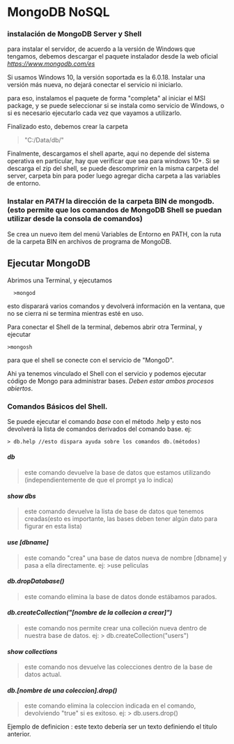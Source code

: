 # MongoDB NoSQL 

### instalación de MongoDB Server y Shell

para instalar el servidor, de acuerdo a la versión de Windows que tengamos, debemos descargar el paquete instalador desde la web oficial *https://www.mongodb.com/es*

Si usamos Windows 10, la versión soportada es la 6.0.18. Instalar una versión más nueva, no dejará conectar el servicio ni iniciarlo.

para eso, instalamos el paquete de forma "completa" al iniciar el MSI package, y se puede seleccionar si se instala como servicio de Windows, o si es necesario ejecutarlo cada vez que vayamos a utilizarlo.

Finalizado esto, debemos crear la carpeta  
> "C:/Data/db/"

Finalmente, descargamos el shell aparte, aqui no depende del sistema operativa en particular, hay que verificar que sea para windows 10+. 
Si se descarga el zip del shell, se puede descomprimir en la misma carpeta del server, carpeta bin para poder luego agregar dicha carpeta a las variables de entorno.

### Instalar en *PATH* la dirección de la carpeta BIN de mongodb. (esto permite que los comandos de MongoDB Shell se puedan utilizar desde la consola de comandos)

Se crea un nuevo item del menú Variables de Entorno en PATH, con la ruta de la carpeta BIN en archivos de programa de MongoDB.

## Ejecutar MongoDB

Abrimos una Terminal, y ejecutamos   

      >mongod

esto disparará varios comandos y devolverá información en la ventana, que  no se cierra ni se termina mientras esté en uso.

Para conectar el Shell de la terminal, debemos abrir otra Terminal, y ejecutar 

    >mongosh
para que el shell se conecte con el servicio de "MongoD".


Ahi ya tenemos vinculado el Shell con el servicio y podemos ejecutar código de Mongo para administrar bases. *Deben estar ambos procesos abiertos*.


### Comandos Básicos del Shell.


Se puede ejecutar el comando _base_ con el método .help y esto nos devolverá la lista de comandos derivados del comando base.
ej:

    > db.help //esto dispara ayuda sobre los comandos db.(métodos)
    

#### _db_

>  este comando devuelve la base de datos que estamos utilizando (independientemente de que el prompt ya lo indica)
 
#### _show dbs_

>  este comando devuelve la lista de base de datos que tenemos creadas(esto es importante, las bases deben tener algún dato para figurar en esta lista)

#### _use [dbname]_

>  este comando "crea" una base de datos nueva de nombre [dbname] y pasa a ella directamente.
> ej: >use peliculas

#### _db.dropDatabase()_

> este comando elimina la base de datos donde estábamos parados.

#### _db.createCollection("[nombre de la collecion a crear]")_

> este comando nos permite crear una colleción nueva dentro de nuestra base de datos.
> ej: > db.createCollection("users")


#### _show collections_

> este comando nos devuelve las colecciones dentro de la base de datos actual.

#### _db.[nombre de una coleccion].drop()_

> este comando elimina la coleccion indicada en el comando, devolviendo "true" si es exitoso.
> ej: > db.users.drop()


Ejemplo de definicion
: este texto debería ser un texto definiendo el titulo anterior.
















